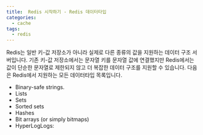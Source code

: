 ```yaml
---
title:  Redis 시작하기 - Redis 데이터타입
categories:
  - cache 
tags:
  - redis
---
```

Redis는 일반 키-값 저장소가 아니라 실제로 다른 종류의 값을 지원하는 데이터 구조 서버입니다. 기존 키-값 저장소에서는 문자열 키를 문자열 값에 연결했지만 Redis에서는 값이 단순한 문자열로 제한되지 않고 더 복잡한 데이터 구조를 지원할 수 있습니다. 다음은 Redis에서 지원하는 모든 데이터타입 목록입니다.

* Binary-safe strings.
* Lists
* Sets
* Sorted sets
* Hashes
* Bit arrays (or simply bitmaps)
* HyperLogLogs:


